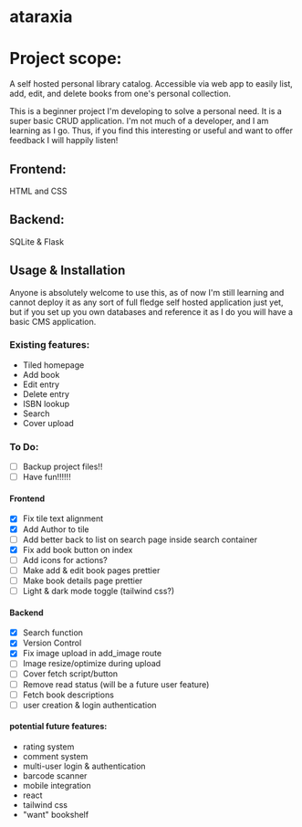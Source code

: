 # ataraxia

# Project scope:

A self hosted personal library catalog. Accessible via web app to easily list, add, edit, and delete books from one's personal collection. 

This is a beginner project I'm developing to solve a personal need. It is a super basic CRUD application. I'm not much of a developer, and I am learning as I go. Thus, if you find this interesting or useful and want to offer feedback I will happily listen!

## Frontend:

HTML and CSS

## Backend:

SQLite & Flask

## Usage & Installation

Anyone is absolutely welcome to use this, as of now I'm still learning and cannot deploy it as any sort of full fledge self hosted application just yet, but if you set up you own databases and reference it as I do you will have a basic CMS application.

### Existing features:
- Tiled homepage
- Add book
- Edit entry
- Delete entry
- ISBN lookup
- Search
- Cover upload

### To Do:

- [ ] Backup project files!!
- [ ] Have fun!!!!!!
#### Frontend
- [x] Fix tile text alignment
- [x] Add Author to tile
- [ ] Add better back to list on search page inside search container
- [x] Fix add book button on index
- [ ] Add icons for actions?
- [ ] Make add & edit book pages prettier
- [ ] Make book details page prettier
- [ ] Light & dark mode toggle (tailwind css?)
#### Backend
- [x] Search function
- [x] Version Control
- [x] Fix image upload in add_image route
- [ ] Image resize/optimize during upload
- [ ] Cover fetch script/button
- [ ] Remove read status (will be a future user feature)
- [ ] Fetch book descriptions
- [ ] user creation & login authentication
#### potential future features:
- rating system
- comment system
- multi-user login & authentication
- barcode scanner
- mobile integration
- react
- tailwind css
- "want" bookshelf

